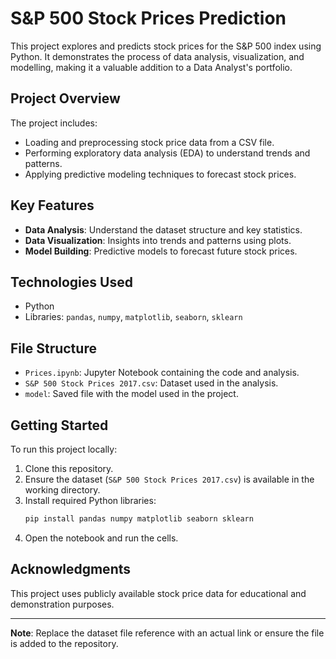 # S&P 500 Stock Prices Prediction

This project explores and predicts stock prices for the S&P 500 index using Python. It demonstrates the process of data analysis, visualization, and modelling, making it a valuable addition to a Data Analyst's portfolio.

## Project Overview

The project includes:
- Loading and preprocessing stock price data from a CSV file.
- Performing exploratory data analysis (EDA) to understand trends and patterns.
- Applying predictive modeling techniques to forecast stock prices.

## Key Features
- **Data Analysis**: Understand the dataset structure and key statistics.
- **Data Visualization**: Insights into trends and patterns using plots.
- **Model Building**: Predictive models to forecast future stock prices.

## Technologies Used
- Python
- Libraries: `pandas`, `numpy`, `matplotlib`, `seaborn`, `sklearn`

## File Structure
- `Prices.ipynb`: Jupyter Notebook containing the code and analysis.
- `S&P 500 Stock Prices 2017.csv`: Dataset used in the analysis.
- `model`: Saved file with the model used in the project.

## Getting Started
To run this project locally:
1. Clone this repository.
2. Ensure the dataset (`S&P 500 Stock Prices 2017.csv`) is available in the working directory.
3. Install required Python libraries:
   ```bash
   pip install pandas numpy matplotlib seaborn sklearn
   ```
4. Open the notebook and run the cells.

## Acknowledgments
This project uses publicly available stock price data for educational and demonstration purposes.

---
**Note**: Replace the dataset file reference with an actual link or ensure the file is added to the repository.
